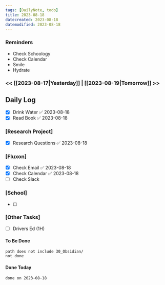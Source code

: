 ```yaml
---
tags: [DailyNote, todo]
title: 2023-08-18
datecreated: 2023-08-18
datemodified: 2023-08-18
---
```


### Reminders
- Check Schoology
- Check Calendar
- Smile
- Hydrate

### << [[2023-08-17|Yesterday]] | [[2023-08-19|Tomorrow]] >>

## Daily Log

- [x] Drink Water ✅ 2023-08-18
- [x] Read Book ✅ 2023-08-18

### [Research Project]

 - [x] Research Questions ✅ 2023-08-18

### [Fluxon]

- [x] Check Email ✅ 2023-08-18
- [x] Check Calendar ✅ 2023-08-18
- [ ] Check Slack

### [School]

- [ ] 

### [Other Tasks]

- [ ] Drivers Ed (1H)

#### To Be Done

```tasks
path does not include 30_Obsidian/
not done
```

#### Done Today

```tasks
done on 2023-08-18
```